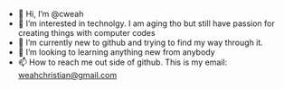 - 👋 Hi, I’m @cweah
- 👀 I’m interested in technolgy. I am aging tho but still have passion for creating things with computer codes 
- 🌱 I’m currently new to github and trying to find my way through it. 
- 💞️ I’m looking to learning anything new from anybody
- 📫 How to reach me out side of github. This is my email: weahchristian@gmail.com

<!---
cweah/cweah is a ✨ special ✨ repository because its `README.md` (this file) appears on your GitHub profile.
You can click the Preview link to take a look at your changes.
--->
